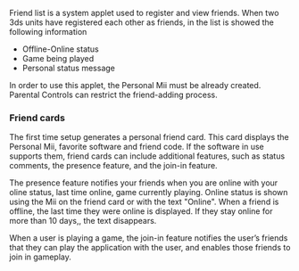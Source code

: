 Friend list is a system applet used to register and view friends. When
two 3ds units have registered each other as friends, in the list is
showed the following information

- Offline-Online status
- Game being played
- Personal status message

In order to use this applet, the Personal Mii must be already created.
Parental Controls can restrict the friend-adding process.

### Friend cards

The first time setup generates a personal friend card. This card
displays the Personal Mii, favorite software and friend code. If the
software in use supports them, friend cards can include additional
features, such as status comments, the presence feature, and the join-in
feature.

The presence feature notifies your friends when you are online with your
oline status, last time online, game currently playing. Online status is
shown using the Mii on the friend card or with the text "Online". When a
friend is offline, the last time they were online is displayed. If they
stay online for more than 10 days,, the text disappears.

When a user is playing a game, the join-in feature notifies the user’s
friends that they can play the application with the user, and enables
those friends to join in gameplay.